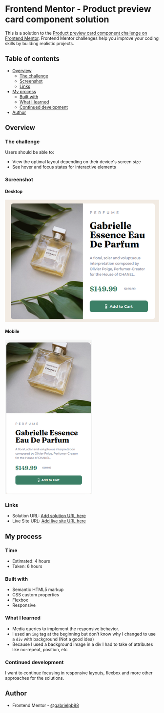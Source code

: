 # Frontend Mentor - Product preview card component solution

This is a solution to the [Product preview card component challenge on Frontend Mentor](https://www.frontendmentor.io/challenges/product-preview-card-component-GO7UmttRfa). Frontend Mentor challenges help you improve your coding skills by building realistic projects. 

## Table of contents

- [Overview](#overview)
  - [The challenge](#the-challenge)
  - [Screenshot](#screenshot)
  - [Links](#links)
- [My process](#my-process)
  - [Built with](#built-with)
  - [What I learned](#what-i-learned)
  - [Continued development](#continued-development)
- [Author](#author)

## Overview

### The challenge

Users should be able to:

- View the optimal layout depending on their device's screen size
- See hover and focus states for interactive elements

### Screenshot

#### Desktop
![img.png](screenshots/desktop.png)

#### Mobile
![img.png](screenshots/mobile.png)

### Links

- Solution URL: [Add solution URL here](https://your-solution-url.com)
- Live Site URL: [Add live site URL here](https://your-live-site-url.com)

## My process

### Time
- Estimated: 4 hours
- Taken: 6 hours

### Built with

- Semantic HTML5 markup
- CSS custom properties
- Flexbox
- Responsive

### What I learned

- Media queries to implement the responsive behavior.
- I used an ```img``` tag at the beginning but don't know why I changed to use a ```div``` with background (Not a good idea)
- Because I used a background image in a div I had to take of attributes like no-repeat, position, etc

### Continued development

I want to continue focusing in responsive layouts, flexbox and more other approaches for the solutions.

## Author

- Frontend Mentor - [@gabrielpb88](https://www.frontendmentor.io/profile/gabrielpb88)